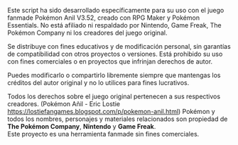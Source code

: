 Este script ha sido desarrollado específicamente para su uso con el juego fanmade Pokémon Anil V3.52, creado con RPG Maker y Pokémon Essentials.
No está afiliado ni respaldado por Nintendo, Game Freak, The Pokémon Company ni los creadores del juego original.

Se distribuye con fines educativos y de modificación personal, sin garantías de compatibilidad con otros proyectos o versiones.
Está prohibido su uso con fines comerciales o en proyectos que infrinjan derechos de autor.

Puedes modificarlo o compartirlo libremente siempre que mantengas los créditos del autor original y no lo utilices para fines lucrativos.

Todos los derechos sobre el juego original pertenecen a sus respectivos creadores. (Pokémon Añil - Eric Lostie https://lostiefangames.blogspot.com/p/pokemon-anil.html)
Pokémon y todos los nombres, personajes y materiales relacionados son propiedad de **The Pokémon Company**, **Nintendo** y **Game Freak**.  
Este proyecto es una herramienta fanmade sin fines comerciales.
